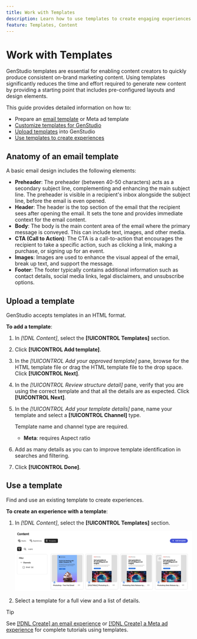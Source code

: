 ```yaml
---
title: Work with Templates
description: Learn how to use templates to create engaging experiences in GenStudio.
feature: Templates, Content
---
```


# Work with Templates

GenStudio templates are essential for enabling content creators to quickly produce consistent on-brand marketing content. Using templates significantly reduces the time and effort required to generate new content by providing a starting point that includes pre-configured layouts and design elements.

This guide provides detailed information on how to:

* Prepare an [email template](email-template.md) or Meta ad template
* [Customize templates for GenStudio](customize-template.md)
* [Upload templates](#upload-a-template) into GenStudio
* [Use templates to create experiences](#use-a-template)

## Anatomy of an email template

A basic email design includes the following elements: 

* **Preheader**: The preheader (between 40-50 characters) acts as a secondary subject line, complementing and enhancing the main subject line. The preheader is visible in a recipient's inbox alongside the subject line, before the email is even opened.  
* **Header**: The header is the top section of the email that the recipient sees after opening the email. It sets the tone and provides immediate context for the email content. 
* **Body**: The body is the main content area of the email where the primary message is conveyed. This can include text, images, and other media. 
* **CTA (Call to Action)**: The CTA is a call-to-action that encourages the recipient to take a specific action, such as clicking a link, making a purchase, or signing up for an event. 
* **Images**: Images are used to enhance the visual appeal of the email, break up text, and support the message. 
* **Footer**: The footer typically contains additional information such as contact details, social media links, legal disclaimers, and unsubscribe options.

## Upload a template

GenStudio accepts templates in an HTML format.

**To add a template**:

1. In _[!DNL Content]_, select the **[!UICONTROL Templates]** section.

1. Click **[!UICONTROL Add template]**.

1. In the _[!UICONTROL Add your approved template]_ pane, browse for the HTML template file or drag the HTML template file to the drop space. Click **[!UICONTROL Next]**.

1. In the _[!UICONTROL Review structure detail]_ pane, verify that you are using the correct template and that all the details are as expected. Click **[!UICONTROL Next]**.

1. In the _[!UICONTROL Add your template details]_ pane, name your template and select a **[!UICONTROL Channel]** type.

   Template name and channel type are required.

   - **Meta**: requires Aspect ratio
   <!-- **Display ads**: requires Dimensions -->

1. Add as many details as you can to improve template identification in searches and filtering.

1. Click **[!UICONTROL Done]**.

## Use a template

Find and use an existing template to create experiences.

**To create an experience with a template**:

1. In _[!DNL Content]_, select the **[!UICONTROL Templates]** section.

   ![Content template list](../../assets/content-templates.png)

1. Select a template for a full view and a list of details.

>[!TIP]
>
>See [[!DNL Create] an email experience](/help/tutorials/create-email-experience.md) or [[!DNL Create] a Meta ad experience](/help/tutorials/create-meta-ad.md) for complete tutorials using templates.

<!--  The create button in Content Template view does not work yet.
1. Click **[!UICONTROL Create Experience]** (paintbrush) from the upper right corner to use the template.
-->
